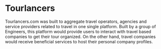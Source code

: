 # Tourlancers
Tourlancers.com was built to aggregate travel operators, agencies and service providers related to travel in one single platform. Built by a group of Engineers, this platform would provide users to interact with travel based companies to get their tour organized. On the other hand, travel companies would receive beneficial services to host their personal company profiles.
